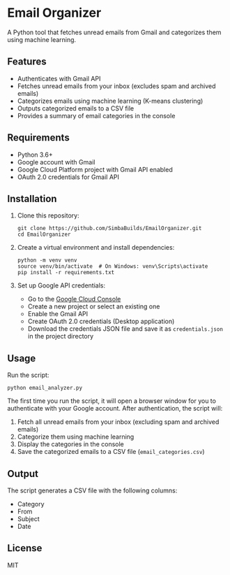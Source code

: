 # Email Organizer

A Python tool that fetches unread emails from Gmail and categorizes them using machine learning.

## Features

- Authenticates with Gmail API
- Fetches unread emails from your inbox (excludes spam and archived emails)
- Categorizes emails using machine learning (K-means clustering)
- Outputs categorized emails to a CSV file
- Provides a summary of email categories in the console

## Requirements

- Python 3.6+
- Google account with Gmail
- Google Cloud Platform project with Gmail API enabled
- OAuth 2.0 credentials for Gmail API

## Installation

1. Clone this repository:
   ```
   git clone https://github.com/SimbaBuilds/EmailOrganizer.git
   cd EmailOrganizer
   ```

2. Create a virtual environment and install dependencies:
   ```
   python -m venv venv
   source venv/bin/activate  # On Windows: venv\Scripts\activate
   pip install -r requirements.txt
   ```

3. Set up Google API credentials:
   - Go to the [Google Cloud Console](https://console.cloud.google.com/)
   - Create a new project or select an existing one
   - Enable the Gmail API
   - Create OAuth 2.0 credentials (Desktop application)
   - Download the credentials JSON file and save it as `credentials.json` in the project directory

## Usage

Run the script:
```
python email_analyzer.py
```

The first time you run the script, it will open a browser window for you to authenticate with your Google account. After authentication, the script will:

1. Fetch all unread emails from your inbox (excluding spam and archived emails)
2. Categorize them using machine learning
3. Display the categories in the console
4. Save the categorized emails to a CSV file (`email_categories.csv`)

## Output

The script generates a CSV file with the following columns:
- Category
- From
- Subject
- Date

## License

MIT 
